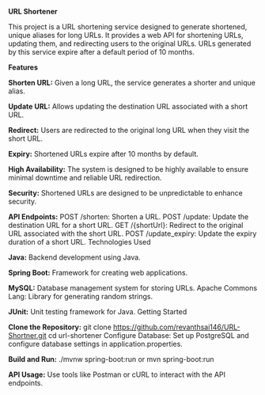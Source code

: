 **URL Shortener**

This project is a URL shortening service designed to generate shortened, unique aliases for long URLs. It provides a web API for shortening URLs, updating them, and redirecting users to the original URLs. URLs generated by this service expire after a default period of 10 months.

**Features**

**Shorten URL:** Given a long URL, the service generates a shorter and unique alias.

**Update URL:** Allows updating the destination URL associated with a short URL.

**Redirect:** Users are redirected to the original long URL when they visit the short URL.

**Expiry:** Shortened URLs expire after 10 months by default.

**High Availability:** The system is designed to be highly available to ensure minimal downtime and reliable URL redirection.

**Security:** Shortened URLs are designed to be unpredictable to enhance security.

**API Endpoints:**
POST /shorten: Shorten a URL.
POST /update: Update the destination URL for a short URL.
GET /{shortUrl}: Redirect to the original URL associated with the short URL.
POST /update_expiry: Update the expiry duration of a short URL.
Technologies Used

**Java:** Backend development using Java.

**Spring Boot:** Framework for creating web applications.

**MySQL:** Database management system for storing URLs.
Apache Commons Lang: Library for generating random strings.

**JUnit:** Unit testing framework for Java.
Getting Started

**Clone the Repository:**
git clone https://github.com/revanthsai146/URL-Shortner.git
cd url-shortener
Configure Database:
Set up PostgreSQL and configure database settings in application.properties.

**Build and Run:**
./mvnw spring-boot:run or mvn spring-boot:run

**API Usage:**
Use tools like Postman or cURL to interact with the API endpoints.
